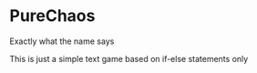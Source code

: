 # PureChaos
Exactly what the name says

This is just a simple text game based on if-else statements only
